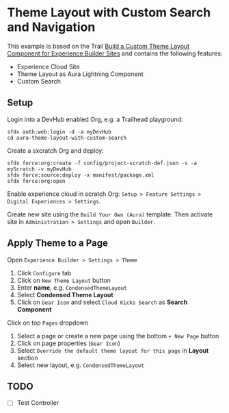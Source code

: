 # Theme Layout with Custom Search and Navigation

This example is based on the Trail [Build a Custom Theme Layout Component for Experience Builder Sites](https://trailhead.salesforce.com/de/content/learn/projects/communities_theme_layout) and contains the following features:

* Experience Cloud Site
* Theme Layout as Aura Lightning Component
* Custom Search

## Setup

Login into a DevHub enabled Org, e.g. a Trailhead playground:

    sfdx auth:web:login -d -a myDevHub
    cd aura-theme-layout-with-custom-search

Create a sxcratch Org and deploy:

    sfdx force:org:create -f config/project-scratch-def.json -s -a myScratch -v myDevHub
    sfdx force:source:deploy -x manifest/package.xml
    sfdx force:org:open

Enable experience cloud in scratch Org: `Setup > Feature Settings > Digital Experiences > Settings`.

Create new site using the `Build Your Own (Aura)` template. Then activate site in `Administration > Settings` and open `Builder`.

## Apply Theme to a Page

Open `Experience Builder > Settings > Theme`

1. Click `Configure` tab
1. Click on `New Theme Layout` button
1. Enter **name**, e.g. `CondensedThemeLayout`
1. Select **Condensed Theme Layout**
1. Click on `Gear Icon` and select `Cloud Kicks Search` as **Search Component**

Click on top `Pages` dropdown

1. Select a page or create a new page using the bottom `+ New Page` button
1. Click on page properties (`Gear Icon`)
1. Select `Override the default theme layout for this page` in **Layout** section
1. Select new layout, e.g. `CondensedThemeLayout`

## TODO

- [ ] Test Controller
